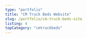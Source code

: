 ```yaml
---
type: "portfolio"
title: "CM Truck Beds Website"
slug: /portfolio/cm-truck-beds-site
listing: 4
topCategory: "cmtruckbeds"
---
```

